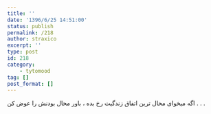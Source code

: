 ```yaml
---
title: ''
date: '1396/6/25 14:51:00'
status: publish
permalink: /218
author: straxico
excerpt: ''
type: post
id: 218
category:
    - tytomood
tag: []
post_format: []
---
```

<div>ﺍﮔﻪ ﻣﯿﺨﻮﺍﯼ ﻣﺤﺎﻝ ﺗﺮﯾﻦ ﺍﺗﻔﺎﻕ ﺯﻧﺪﮔﯿﺖ ﺭﺥ ﺑﺪﻩ ، ﺑﺎﻭﺭ ﻣﺤﺎﻝ ﺑﻮﺩﻧﺶ ﺭﺍ ﻋﻮﺽ ﮐﻦ . . .</div>